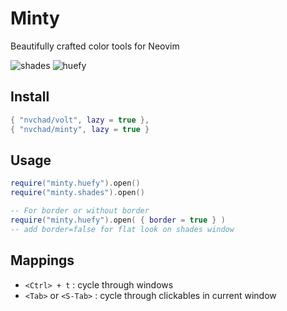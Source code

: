 # Minty

Beautifully crafted color tools for Neovim
 
![shades](https://github.com/user-attachments/assets/d499748b-d9c8-4a92-89ba-bfce1814c275)
![huefy](https://github.com/user-attachments/assets/21f2c23d-94c6-4ccf-a0d0-ddf91f6bb5c1)

## Install

```lua
{ "nvchad/volt", lazy = true },
{ "nvchad/minty", lazy = true }
```

## Usage

```lua
require("minty.huefy").open()
require("minty.shades").open()

-- For border or without border
require("minty.huefy").open( { border = true } )
-- add border=false for flat look on shades window
```
## Mappings

- `<Ctrl> + t` : cycle through windows
- `<Tab>` or `<S-Tab>` : cycle through clickables in current window
